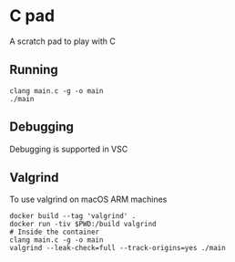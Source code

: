 # C pad

A scratch pad to play with C

## Running

```shell
clang main.c -g -o main
./main
```

## Debugging

Debugging is supported in VSC

## Valgrind

To use valgrind on macOS ARM machines

```shell
docker build --tag 'valgrind' .
docker run -tiv $PWD:/build valgrind
# Inside the container
clang main.c -g -o main
valgrind --leak-check=full --track-origins=yes ./main
```
